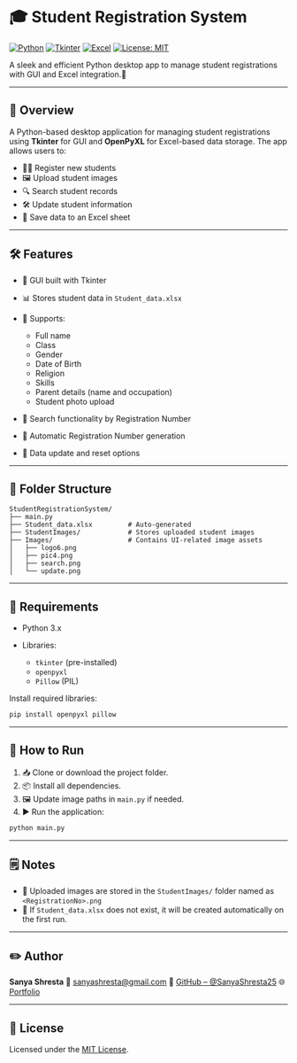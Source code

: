 # 🎓 Student Registration System

[![Python](https://img.shields.io/badge/Python-3.x-blue.svg?logo=python)](https://www.python.org/) [![Tkinter](https://img.shields.io/badge/Tkinter-GUI-green)]() [![Excel](https://img.shields.io/badge/Excel-OpenPyXL-orange)]() [![License: MIT](https://img.shields.io/badge/License-MIT-yellow.svg)](https://opensource.org/licenses/MIT)

A sleek and efficient Python desktop app to manage student registrations with GUI and Excel integration.📑

---

## 📌 Overview

A Python-based desktop application for managing student registrations using **Tkinter** for GUI and **OpenPyXL** for Excel-based data storage. The app allows users to:

* 🧑‍🎓 Register new students
* 🖼️ Upload student images
* 🔍 Search student records
* 🛠️ Update student information
* 💾 Save data to an Excel sheet

---

## 🛠 Features

* 🎨 GUI built with Tkinter
* 📊 Stores student data in `Student_data.xlsx`
* 📝 Supports:

  * Full name
  * Class
  * Gender
  * Date of Birth
  * Religion
  * Skills
  * Parent details (name and occupation)
  * Student photo upload
* 🔎 Search functionality by Registration Number
* 🔢 Automatic Registration Number generation
* 🔁 Data update and reset options

---

## 📂 Folder Structure

```
StudentRegistrationSystem/
├── main.py
├── Student_data.xlsx         # Auto-generated
├── StudentImages/            # Stores uploaded student images
├── Images/                   # Contains UI-related image assets
│   ├── logo6.png
│   ├── pic4.png
│   ├── search.png
│   └── update.png
```

---

## 🔧 Requirements

* Python 3.x
* Libraries:

  * `tkinter` (pre-installed)
  * `openpyxl`
  * `Pillow` (PIL)

Install required libraries:

```bash
pip install openpyxl pillow
```

---

## 🚀 How to Run

1. 📥 Clone or download the project folder.
2. 📦 Install all dependencies.
3. 🖼️ Update image paths in `main.py` if needed.
4. ▶️ Run the application:

```bash
python main.py
```

---

## 🗒️ Notes

* 📁 Uploaded images are stored in the `StudentImages/` folder named as `<RegistrationNo>.png`
* 📄 If `Student_data.xlsx` does not exist, it will be created automatically on the first run.

---

## ✏️ Author

**Sanya Shresta**
📧 [sanyashresta@gmail.com](mailto:sanyashresta@gmail.com)
🔗 [GitHub – @SanyaShresta25](https://github.com/SanyaShresta25)
🌐 [Portfolio](https://sanyashresta.netlify.app/)

---

## 📄 License

Licensed under the [MIT License](https://opensource.org/licenses/MIT).
